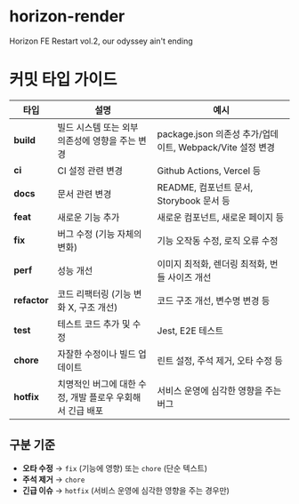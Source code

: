 # horizon-render
Horizon FE Restart vol.2, our odyssey ain't ending

# 커밋 타입 가이드

| 타입 | 설명 | 예시 |
|------|------|------|
| **build** | 빌드 시스템 또는 외부 의존성에 영향을 주는 변경 | package.json 의존성 추가/업데이트, Webpack/Vite 설정 변경 |
| **ci** | CI 설정 관련 변경 | Github Actions, Vercel 등 |
| **docs** | 문서 관련 변경 | README, 컴포넌트 문서, Storybook 문서 등 |
| **feat** | 새로운 기능 추가 | 새로운 컴포넌트, 새로운 페이지 등 |
| **fix** | 버그 수정 (기능 자체의 변화) | 기능 오작동 수정, 로직 오류 수정 |
| **perf** | 성능 개선 | 이미지 최적화, 렌더링 최적화, 번들 사이즈 개선 |
| **refactor** | 코드 리팩터링 (기능 변화 X, 구조 개선) | 코드 구조 개선, 변수명 변경 등 |
| **test** | 테스트 코드 추가 및 수정 | Jest, E2E 테스트 |
| **chore** | 자잘한 수정이나 빌드 업데이트 | 린트 설정, 주석 제거, 오타 수정 등 |
| **hotfix** | 치명적인 버그에 대한 수정, 개발 플로우 우회해서 긴급 배포 | 서비스 운영에 심각한 영향을 주는 버그 |

## 구분 기준

- **오타 수정** → `fix` (기능에 영향) 또는 `chore` (단순 텍스트)
- **주석 제거** → `chore`
- **긴급 이슈** → `hotfix` (서비스 운영에 심각한 영향을 주는 경우만)
